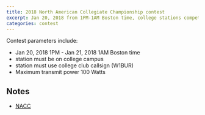 ```yaml
---
title: 2018 North American Collegiate Championship contest
excerpt: Jan 20, 2018 from 1PM-1AM Boston time, college stations compete in a ham radio contest.
categories: contest
---
```


Contest parameters include:

* Jan 20, 2018 1PM - Jan 21, 2018 1AM  Boston time
* station must be on college campus
* station must use college club callsign (W1BUR)
* Maximum transmit power 100 Watts

## Notes

* [NACC](http://www.w9smc.com/nacc/)
